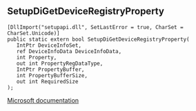 ## SetupDiGetDeviceRegistryProperty

```
[DllImport("setupapi.dll", SetLastError = true, CharSet = CharSet.Unicode)]
public static extern bool SetupDiGetDeviceRegistryProperty(
   IntPtr DeviceInfoSet,
   ref DeviceInfoData DeviceInfoData,
   int Property,
   out int PropertyRegDataType,
   IntPtr PropertyBuffer,
   int PropertyBufferSize,
   out int RequiredSize
);
```

[Microsoft documentation](https://docs.microsoft.com/en-us/windows/win32/api/setupapi/nf-setupapi-setupdigetdeviceregistrypropertyw)
